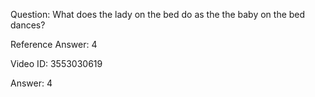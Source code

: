 Question: What does the lady on the bed do as the the baby on the bed dances?

Reference Answer: 4

Video ID: 3553030619

Answer: 4

